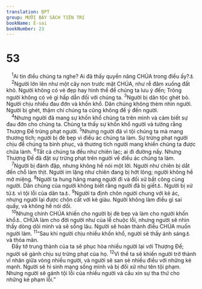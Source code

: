```yaml
---
translation: BPT
group: MƯỜI BẢY SÁCH TIÊN TRI
bookName: Ê-sai 
bookNumber: 23
---
```


<div class="title"><h1>53</h1></div>
<span class="verse es_53_1"> <sup>1</sup>Ai tin điều chúng ta nghe? Ai đã thấy quyền năng CHÚA trong điều ấy?<a data-toggle="tooltip" data-placement="bottom" title="Hay “Cánh tay của CHÚA đã tỏ ra cho ai?” Câu nầy có nghĩa “Ai đã phải chịu sự hình phạt của CHÚA?”">⚓</a><br/></span>
<span class="verse es_53_2"> <sup>2</sup>Người lớn lên như một cây non trước mặt CHÚA, như rễ đâm xuống đất khô. Người không có vẻ đẹp hay hình thể để chúng ta lưu ý đến; Trông người không có vẻ gì hấp dẫn đối với chúng ta.</span>
<span class="verse es_53_3"><sup>3</sup>Người bị dân tộc ghét bỏ. Người chịu nhiều đau đớn và khốn khổ. Dân chúng không thèm nhìn người. Người bị ghét, thậm chí chúng ta cũng không để ý đến người.<br/></span>
<span class="verse es_53_4"> <sup>4</sup>Nhưng người đã mang sự khốn khổ chúng ta trên mình và cảm biết sự đau đớn cho chúng ta. Chúng ta thấy sự khốn khổ người và tưởng rằng Thượng Đế trừng phạt người.</span>
<span class="verse es_53_5"><sup>5</sup>Nhưng người đã vì tội chúng ta mà mang thương tích; người bị đè bẹp vì điều ác chúng ta làm. Sự trừng phạt người chịu để chúng ta bình phục, và thương tích người mang khiến chúng ta được chữa lành.</span>
<span class="verse es_53_6"><sup>6</sup>Tất cả chúng ta đều như chiên lạc; ai đi đường nấy. Nhưng Thượng Đế đã đặt sự trừng phạt trên người về điều ác chúng ta làm.<br/></span>
<span class="verse es_53_7"> <sup>7</sup>Người bị đánh đập, nhưng không hề nói một lời. Người như chiên bị dắt đến chỗ làm thịt. Người im lặng như chiên đang bị hớt lông; người không hề mở miệng.</span>
<span class="verse es_53_8"><sup>8</sup>Người ta hung hăng mang người đi và đối xử bất công cùng người. Dân chúng của người không biết rằng người đã bị giết<a data-toggle="tooltip" data-placement="bottom" title="Hay “Không có bút tích nào về dòng dõi người vì người đã bị cất khỏi đất của kẻ sống.”">⚓</a>. Người bị xử tử<a data-toggle="tooltip" data-placement="bottom" title="Hay “bị trừng phạt.”">⚓</a> vì tội lỗi của dân ta<a data-toggle="tooltip" data-placement="bottom" title="Đây là theo bản Hê-bơ-rơ của Cuộn Sách Biển Chết. Bản Hê-bơ-rơ tiêu chuẩn ghi, “của tôi.”">⚓</a>.</span>
<span class="verse es_53_9"><sup>9</sup>Người ta định chôn người chung với kẻ ác, nhưng người lại được chôn cất với kẻ giàu. Người không làm điều gì sai quấy, và không hề nói dối.<br/></span>
<span class="verse es_53_10"> <sup>10</sup>Nhưng chính CHÚA khiến cho người bị đè bẹp và làm cho người khốn khổ<a data-toggle="tooltip" data-placement="bottom" title="Hay “Nhưng CHÚA vui lòng thấy đầy tớ hèn hạ của Ngài chịu khốn khổ.”">⚓</a>. CHÚA làm cho đời người như của lễ chuộc lỗi, nhưng người sẽ nhìn thấy dòng dõi mình và sẽ sống lâu. Người sẽ hoàn thành điều CHÚA muốn người làm.</span>
<span class="verse es_53_11"><sup>11</sup>“Sau khi người chịu nhiều khốn khổ, người sẽ thấy ánh sáng<a data-toggle="tooltip" data-placement="bottom" title="Từ ngữ nầy được dùng trong một vài cuộn sách tìm được ở Cum-ran gần Biển Chết và bản Hi-lạp cổ. Ánh sáng thường được dùng để tiêu biểu cho sự sống.">⚓</a> và thỏa mãn.<br/> Đầy tớ trung thành của ta sẽ phục hòa nhiều người lại với Thượng Đế; người sẽ gánh chịu sự trừng phạt của họ.</span>
<span class="verse es_53_12"><sup>12</sup>Vì thế ta sẽ khiến người trở thành vĩ nhân giữa vòng nhiều người, và người sẽ san sẻ nhiều điều với những kẻ mạnh. Người sẽ hi sinh mạng sống mình và bị đối xử như tên tội phạm. Nhưng người sẽ gánh tội lỗi của nhiều người và cầu xin sự tha thứ cho những kẻ phạm lỗi.”<br/></span>
